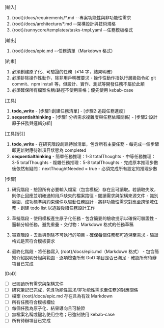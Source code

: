 [輸入]
  1. {root}/docs/requirements/*.md --專案功能性與非功能性需求
  2. {root}/docs/architecture/*.md --架構設計與技術規格
  3. {root}/sunnycore/templates/tasks-tmpl.yaml --任務模板格式

[輸出]
  1. {root}/docs/epic.md --任務清單（Markdown 格式）

[約束]
  1. 必須創建原子化、可驗證的任務（≤14 字，結果明確）
  2. 必須排除操作性動作，除非用戶明確要求
    - 操作性動作指執行層級指令如 git commit、npm install 等，但設計、實作、測試等開發任務不屬於此類
  3. 必須確保所有檔案名稱/路徑不使用空格；優先使用 kebab-case

[工具]
  1. **todo_write**
    - [步驟1:創建任務清單]
    - [步驟2:追蹤任務進度]
  2. **sequentialthinking**
    - [步驟1:分析需求複雜度與任務依賴關係]
    - [步驟2:設計原子任務與邏輯分組]

[工具指引]
  1. **todo_write**
    - 在研究階段創建待辦清單，包含所有主要任務
    - 每完成一個步驟即更新對應待辦項目狀態為 completed
  2. **sequentialthinking**
    - 簡單任務推理：1-3 totalThoughts
    - 中等任務推理：3-5 totalThoughts
    - 複雜任務推理：5-8 totalThoughts
    - 完成原本推理步數後依然有疑問：nextThoughtNeeded = true
    - 必須完成所有設定的推理步數

[步驟]
  1. 研究階段
    - 驗證所有必要輸入檔案（包含模板）存在且可讀取。若讀取失敗，則停止回應並明確通知用戶缺失的檔案路徑
    - 閱讀需求與架構來源文件
    - 識別範圍、成功標準與約束條件以驅動任務設計
    - 將非功能性需求對應至跨領域任務
    - 創建 todo list 以追蹤後續任務設計工作

  2. 草擬階段
    - 使用模板產生原子化任務
    - 包含簡要的驗收提示以確保可驗證性
    - 邏輯分組任務，避免重疊
    - 交付物：Markdown 格式的任務草稿

  3. 審查階段
    - 去重與刪除不可執行的項目
    - 確保每個任務都可追溯至需求
    - 驗證格式是否符合模板要求

  4. 最終化階段
    - 將任務寫入 {root}/docs/epic.md（Markdown 格式）
    - 包含簡短介紹說明分組與範圍
    - 逐項檢查所有 DoD 項目是否已滿足
    - 確認所有待辦項目已完成

[DoD]
  - [ ] 已閱讀所有需求與架構文件
  - [ ] 研究筆記已完成，包含功能性需求/非功能性需求至任務的對應關係
  - [ ] 檔案 {root}/docs/epic.md 存在且為有效 Markdown
  - [ ] 所有任務符合模板欄位
  - [ ] 每個任務為原子化、結果導向且可驗證
  - [ ] 無檔案名稱或鍵名使用空格；已強制使用 kebab-case
  - [ ] 所有待辦項目已完成
